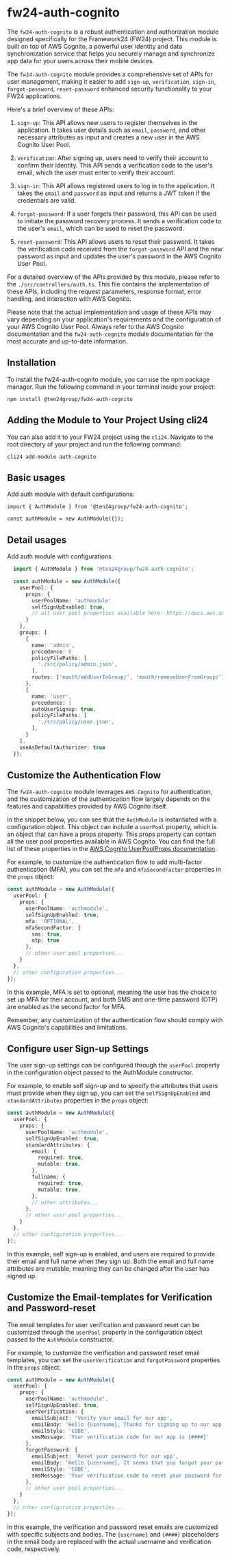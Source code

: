 # fw24-auth-cognito

The `fw24-auth-cognito` is a robust authentication and authorization module designed specifically for the Framework24 (FW24) project. This module is built on top of AWS Cognito, a powerful user identity and data synchronization service that helps you securely manage and synchronize app data for your users across their mobile devices.

The `fw24-auth-cognito` module provides a comprehensive set of APIs for user management, making it easier to add `sign-up`, `verification`, `sign-in`, `forgot-password`, `reset-password` enhanced security functionality to your FW24 applications. 

Here's a brief overview of these APIs:

1. `sign-up`: This API allows new users to register themselves in the application. It takes user details such as `email`, `password`, and other necessary attributes as input and creates a new user in the AWS Cognito User Pool.

2. `verification`: After signing up, users need to verify their account to confirm their identity. This API sends a verification code to the user's email, which the user must enter to verify their account.

3. `sign-in`: This API allows registered users to log in to the application. It takes the `email` and `password` as input and returns a JWT token if the credentials are valid.

4. `forgot-password`: If a user forgets their password, this API can be used to initiate the password recovery process. It sends a verification code to the user's `email`, which can be used to reset the password.

5. `reset-password`: This API allows users to reset their password. It takes the verification code received from the `forgot-password` API and the new password as input and updates the user's password in the AWS Cognito User Pool.

For a detailed overview of the APIs provided by this module, please refer to the `./src/controllers/auth.ts`. This file contains the implementation of these APIs, including the request parameters, response format, error handling, and interaction with AWS Cognito.

Please note that the actual implementation and usage of these APIs may vary depending on your application's requirements and the configuration of your AWS Cognito User Pool. Always refer to the AWS Cognito documentation and the `fw24-auth-cognito` module documentation for the most accurate and up-to-date information.

## Installation

To install the fw24-auth-cognito module, you can use the npm package manager. Run the following command in your terminal inside your project:

```shell
npm install @ten24group/fw24-auth-cognito
```

## Adding the Module to Your Project Using cli24

You can also add it to your FW24 project using the `cli24`. Navigate to the root directory of your project and run the following command:

```shell
cli24 add-module auth-cognito
```

## Basic usages

Add auth module with default configurations:

```shell
import { AuthModule } from '@ten24group/fw24-auth-cognito';

const authModule = new AuthModule({});
```

## Detail usages

Add auth module with configurations

```ts
  import { AuthModule } from '@ten24group/fw24-auth-cognito';

  const authModule = new AuthModule({
    userPool: {
      props: {
        userPoolName: 'authmodule'
        selfSignUpEnabled: true,
        // all user pool properties available here: https://docs.aws.amazon.com/cdk/api/v2/docs/aws-cdk-lib.aws_cognito.UserPoolProps.html
      }
    },
    groups: [
      {
        name: 'admin',
        precedence: 0
        policyFilePaths: [
          './src/policy/admin.json',
        ],
        routes: ['mauth/addUserToGroup/', 'mauth/removeUserFromGroup/'],
      },
      {
        name: 'user',
        precedence: 1
        autoUserSignup: true,
        policyFilePaths: [
          './src/policy/user.json',
        ],
      }
    ],
    useAsDefaultAuthorizer: true
  });

```

## Customize the Authentication Flow

The `fw24-auth-cognito` module leverages `AWS Cognito` for authentication, and the customization of the authentication flow largely depends on the features and capabilities provided by AWS Cognito itself.

In the snippet below, you can see that the `AuthModule` is instantiated with a configuration object. This object can include a `userPool` property, which is an object that can have a props property. This props property can contain all the user pool properties available in AWS Cognito. You can find the full list of these properties in the [AWS Cognito UserPoolProps documentation](https://docs.aws.amazon.com/cdk/api/v2/docs/aws-cdk-lib.aws_cognito.UserPoolProps.html).

For example, to customize the authentication flow to add multi-factor authentication (MFA), you can set the `mfa` and `mfaSecondFactor` properties in the `props` object:

```ts
const authModule = new AuthModule({
  userPool: {
    props: {
      userPoolName: 'authmodule',
      selfSignUpEnabled: true,
      mfa: 'OPTIONAL',
      mfaSecondFactor: {
        sms: true,
        otp: true
      },
      // other user pool properties...
    }
  },
  // other configuration properties...
});
```

In this example, MFA is set to optional, meaning the user has the choice to set up MFA for their account, and both SMS and one-time password (OTP) are enabled as the second factor for MFA.

Remember, any customization of the authentication flow should comply with AWS Cognito's capabilities and limitations.

## Configure user Sign-up Settings

The user sign-up settings can be configured through the `userPool` property in the configuration object passed to the AuthModule constructor.

For example, to enable self sign-up and to specify the attributes that users must provide when they sign up, you can set the `selfSignUpEnabled` and `standardAttributes` properties in the `props` object:

```ts
const authModule = new AuthModule({
  userPool: {
    props: {
      userPoolName: 'authmodule',
      selfSignUpEnabled: true,
      standardAttributes: {
        email: {
          required: true,
          mutable: true,
        },
        fullname: {
          required: true,
          mutable: true,
        },
        // other attributes...
      },
      // other user pool properties...
    }
  },
  // other configuration properties...
});
```

In this example, self sign-up is enabled, and users are required to provide their email and full name when they sign up. Both the email and full name attributes are mutable, meaning they can be changed after the user has signed up.

## Customize the Email-templates for Verification and Password-reset

The email templates for user verification and password reset can be customized through the `userPool` property in the configuration object passed to the `AuthModule` constructor.

For example, to customize the verification and password reset email templates, you can set the `userVerification` and `forgotPassword` properties in the `props` object:

```ts
const authModule = new AuthModule({
  userPool: {
    props: {
      userPoolName: 'authmodule',
      selfSignUpEnabled: true,
      userVerification: {
        emailSubject: 'Verify your email for our app',
        emailBody: 'Hello {username}, Thanks for signing up to our app! Your verification code is {####}',
        emailStyle: 'CODE',
        smsMessage: 'Your verification code for our app is {####}'
      },
      forgotPassword: {
        emailSubject: 'Reset your password for our app',
        emailBody: 'Hello {username}, It seems that you forgot your password for our app. Your verification code is {####}',
        emailStyle: 'CODE',
        smsMessage: 'Your verification code to reset your password for our app is {####}'
      },
      // other user pool properties...
    }
  },
  // other configuration properties...
});
```

In this example, the verification and password reset emails are customized with specific subjects and bodies. The `{username}` and `{####}` placeholders in the email body are replaced with the actual username and verification code, respectively.

